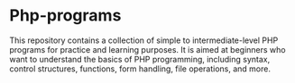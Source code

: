 # Php-programs
This repository contains a collection of simple to intermediate-level PHP programs for practice and learning purposes. It is aimed at beginners who want to understand the basics of PHP programming, including syntax, control structures, functions, form handling, file operations, and more.
